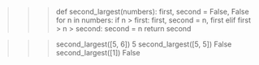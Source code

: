 >>> def second_largest(numbers):
    first, second = False, False
    for n in numbers:
        if n > first:
            first, second = n, first
        elif first > n > second:
            second = n
    return second

>>> second_largest([5, 6])
5
>>> second_largest([5, 5])
False
>>> second_largest([1])
False
>>> 
